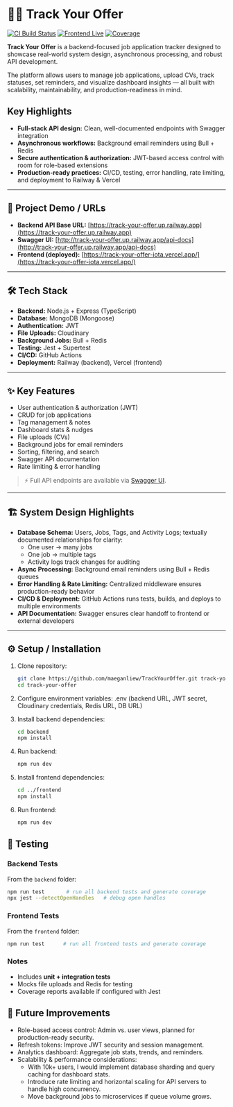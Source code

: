 # 💼✨ Track Your Offer
[![CI Build Status](https://img.shields.io/github/actions/workflow/status/maeganliew/TrackYourOffer/ci.yml?branch=main)](https://github.com/maeganliew/TrackYourOffer/actions)
[![Frontend Live](https://img.shields.io/badge/frontend-live-brightgreen)](https://track-your-offer-iota.vercel.app/)
[![Coverage](https://img.shields.io/codecov/c/gh/maeganliew/TrackYourOffer?branch=main)](https://codecov.io/gh/maeganliew/TrackYourOffer)

**Track Your Offer** is a backend-focused job application tracker designed to showcase real-world system design, asynchronous processing, and robust API development.

The platform allows users to manage job applications, upload CVs, track statuses, set reminders, and visualize dashboard insights — all built with scalability, maintainability, and production-readiness in mind.

## Key Highlights

- **Full-stack API design:** Clean, well-documented endpoints with Swagger integration
- **Asynchronous workflows:** Background email reminders using Bull + Redis
- **Secure authentication & authorization:** JWT-based access control with room for role-based extensions
- **Production-ready practices:** CI/CD, testing, error handling, rate limiting, and deployment to Railway & Vercel
---

## 🔗 Project Demo / URLs
- **Backend API Base URL:** [https://track-your-offer.up.railway.app](https://track-your-offer.up.railway.app)
- **Swagger UI:** [http://track-your-offer.up.railway.app/api-docs](http://track-your-offer.up.railway.app/api-docs)
- **Frontend (deployed):** [https://track-your-offer-iota.vercel.app/](https://track-your-offer-iota.vercel.app/)
 

---

## 🛠️ Tech Stack
- **Backend:** Node.js + Express (TypeScript)  
- **Database:** MongoDB (Mongoose)  
- **Authentication:** JWT  
- **File Uploads:** Cloudinary
- **Background Jobs:** Bull + Redis  
- **Testing:** Jest + Supertest  
- **CI/CD:** GitHub Actions  
- **Deployment:** Railway (backend), Vercel (frontend)  

---

## ✨ Key Features
- User authentication & authorization (JWT)  
- CRUD for job applications  
- Tag management & notes  
- Dashboard stats & nudges  
- File uploads (CVs)  
- Background jobs for email reminders  
- Sorting, filtering, and search  
- Swagger API documentation  
- Rate limiting & error handling  

> ⚡ Full API endpoints are available via [Swagger UI](http://apptracker-production.up.railway.app/api-docs).

---

## 🏗️ System Design Highlights
- **Database Schema:** Users, Jobs, Tags, and Activity Logs; textually documented relationships for clarity:  
  - One user → many jobs  
  - One job → multiple tags  
  - Activity logs track changes for auditing  
- **Async Processing:** Background email reminders using Bull + Redis queues  
- **Error Handling & Rate Limiting:** Centralized middleware ensures production-ready behavior  
- **CI/CD & Deployment:** GitHub Actions runs tests, builds, and deploys to multiple environments  
- **API Documentation:** Swagger ensures clear handoff to frontend or external developers  

---

## ⚙️ Setup / Installation
1. Clone repository:  
   ```bash
   git clone https://github.com/maeganliew/TrackYourOffer.git track-your-offer
   cd track-your-offer
   ```
   
2. Configure environment variables: .env (backend URL, JWT secret, Cloudinary credentials, Redis URL, DB URL)

3. Install backend dependencies:
   ```bash
   cd backend
   npm install
   ```

4. Run backend:
   ```bash
   npm run dev
   ```
   
5. Install frontend dependencies:
   ```bash
   cd ../frontend
   npm install
   ```
   
6. Run frontend:
   ```bash
   npm run dev
   ```
   
## 🧪 Testing
### Backend Tests
From the `backend` folder:

```bash
npm run test       # run all backend tests and generate coverage
npx jest --detectOpenHandles   # debug open handles
```

### Frontend Tests
From the `frontend` folder:

```bash
npm run test      # run all frontend tests and generate coverage
```

### Notes
- Includes **unit + integration tests**  
- Mocks file uploads and Redis for testing  
- Coverage reports available if configured with Jest

## 🚀 Future Improvements

- Role-based access control: Admin vs. user views, planned for production-ready security.
- Refresh tokens: Improve JWT security and session management.
- Analytics dashboard: Aggregate job stats, trends, and reminders.
- Scalability & performance considerations:
  - With 10k+ users, I would implement database sharding and query caching for dashboard stats.
  - Introduce rate limiting and horizontal scaling for API servers to handle high concurrency.
  - Move background jobs to microservices if queue volume grows.
